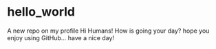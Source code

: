 # hello_world
A new repo on my profile
Hi Humans!
How is going your day? hope you enjoy using GitHub... have a nice day!

